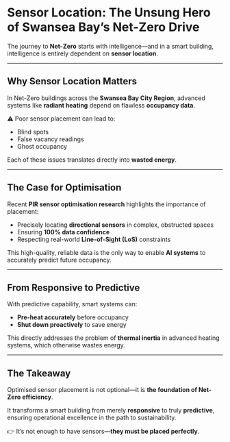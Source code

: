 # Sensor Location: The Unsung Hero of Swansea Bay’s Net-Zero Drive

The journey to **Net-Zero** starts with intelligence—and in a smart building, intelligence is entirely dependent on **sensor location**.

---

## Why Sensor Location Matters
In Net-Zero buildings across the **Swansea Bay City Region**, advanced systems like **radiant heating** depend on flawless **occupancy data**.

⚠️ Poor sensor placement can lead to:  
- Blind spots  
- False vacancy readings  
- Ghost occupancy  

Each of these issues translates directly into **wasted energy**.

---

## The Case for Optimisation
Recent **PIR sensor optimisation research** highlights the importance of placement:  

- Precisely locating **directional sensors** in complex, obstructed spaces  
- Ensuring **100% data confidence**  
- Respecting real-world **Line-of-Sight (LoS)** constraints  

This high-quality, reliable data is the only way to enable **AI systems** to accurately predict future occupancy.

---

## From Responsive to Predictive
With predictive capability, smart systems can:  
- **Pre-heat accurately** before occupancy  
- **Shut down proactively** to save energy  

This directly addresses the problem of **thermal inertia** in advanced heating systems, which otherwise wastes energy.

---

## The Takeaway
Optimised sensor placement is not optional—it is **the foundation of Net-Zero efficiency**.  

It transforms a smart building from merely **responsive** to truly **predictive**, ensuring operational excellence in the path to sustainability.  

👉 It’s not enough to have sensors—**they must be placed perfectly**.

